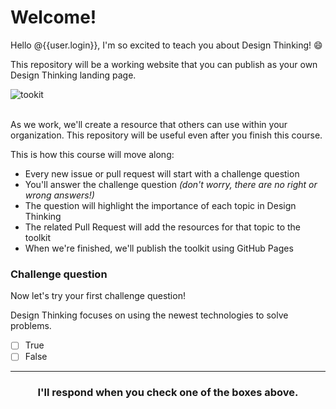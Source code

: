 # Welcome!

Hello @{{user.login}}, I'm so excited to teach you about Design Thinking! 😄

This repository will be a working website that you can publish as your own Design Thinking landing page.

![tookit](https://user-images.githubusercontent.com/57373296/76035130-b5a6a680-5f0e-11ea-9b69-d0751e1674e9.png)

<br>
As we work, we'll create a resource that others can use within your organization. This repository will be useful even after you finish this course.

<br>

This is how this course will move along:

- Every new issue or pull request will start with a challenge question
- You'll answer the challenge question _(don't worry, there are no right or wrong answers!)_
- The question will highlight the importance of each topic in Design Thinking
- The related Pull Request will add the resources for that topic to the toolkit
- When we're finished, we'll publish the toolkit using GitHub Pages


### Challenge question
Now let's try your first challenge question!

Design Thinking focuses on using the newest technologies to solve problems.

- [ ] True
- [ ] False

<hr>
<h3 align="center">I'll respond when you check one of the boxes above.</h3>
